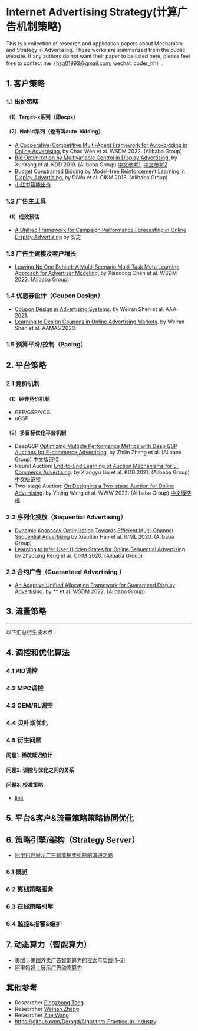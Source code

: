 # Internet Advertising Strategy(计算广告机制策略)
This is a collection of research and application papers about Mechanism and Strategy in Advertising. These works are summarized from the public website. If any authors do not want their paper to be listed here, please feel free to contact me（hsg01993@gmail.com; wechat: coder_hh）.

## 1. 客户策略
### 1.1 出价策略
#### （1）Target-x系列（即ocpx）

#### （2）Nobid系列（也有叫auto-bidding）
- [A Cooperative-Competitive Multi-Agent Framework for Auto-bidding in Online Advertising.](https://arxiv.org/abs/2106.06224) by Chao Wen et al. WSDM 2022. (Alibaba Group)
- [Bid Optimization by Multivariable Control in Display Advertising.](https://arxiv.org/abs/1905.10928) by XunYang et al. KDD 2019. (Alibaba Group) [中文参考1](https://wulc.me/2020/07/19/%E3%80%8ABid%20Optimization%20by%20Multivariable%20Control%20in%20Display%20Advertising%E3%80%8B%E9%98%85%E8%AF%BB%E7%AC%94%E8%AE%B0/), [中文参考2](https://www.arvinzyy.cn/2022/06/06/Bid-Optimization-by-Multivariable-Control-in-Display-Advertising/)
- [Budget Constrained Bidding by Model-free Reinforcement Learning in Display Advertising.](https://arxiv.org/abs/1802.08365) by DiWu et al. CIKM 2018. (Alibaba Group)
- [小红书智能出价](https://mp.weixin.qq.com/s/zRTEQ-1PB2epnZsLE5_qMg)

### 1.2 广告主工具
#### （1）成效预估
- [A Unified Framework for Campaign Performance Forecasting in
Online Display Advertising](https://arxiv.org/pdf/2202.11877v1.pdf) by 安之

### 1.3 广告主建模及客户增长
- [Leaving No One Behind: A Multi-Scenario Multi-Task Meta Learning Approach for Advertiser Modeling.]() by Xiaocong Chen et al. WSDM 2022.  (Alibaba Group) 

### 1.4 优惠券设计（Coupon Design）
- [Coupon Design in Advertising Systems](https://www.weiran-shen.info/swr_page_files/coupon_design_in_advertising_systems.pdf). by Weiran Shen et al. AAAI 2021.
- [Learning to Design Coupons in Online Advertising Markets](http://ifaamas.org/Proceedings/aamas2020/pdfs/p1242.pdf). by Weiran Shen et al. AAMAS 2020.

### 1.5 预算平滑/控制（Pacing）


## 2. 平台策略
### 2.1 竞价机制
#### （1）经典竞价机制
- GFP/GSP/VCG
- uGSP
#### （2）多目标优化平台机制
- DeepGSP:[Optimizing Multiple Performance Metrics with Deep GSP Auctions for E-commerce Advertising](https://arxiv.org/abs/2012.02930). by Zhilin Zhang et al. (Alibaba Group) [中文版链接](https://zhuanlan.zhihu.com/p/483201989)
- Neural Auction: [End-to-End Learning of Auction Mechanisms for E-Commerce Advertising](https://arxiv.org/abs/2106.03593?spm=ata.21736010.0.0.4e9c7536qSQxJQ&file=2106.03593). by Xiangyu Liu et al. KDD 2021. (Alibaba Group) [中文版链接](https://zhuanlan.zhihu.com/p/412872425)  
- Two-stage Auction: [On Designing a Two-stage Auction for Online Advertising](https://arxiv.org/abs/2111.05555). by Yiqing Wang et al. WWW 2022. (Alibaba Group) [中文版链接](https://zhuanlan.zhihu.com/p/502537787) 

### 2.2 序列化投放（Sequential Advertising）
- [Dynamic Knapsack Optimization Towards Efficient Multi-Channel Sequential Advertising](https://arxiv.org/abs/2006.16312) by Xiaotian Hao et al. ICML 2020. (Alibaba Group)
- [Learning to Infer User Hidden States for Online Sequential Advertising](https://arxiv.org/abs/2009.01453) by Zhaoqing Peng et al. CIKM 2020. (Alibaba Group)

### 2.3 合约广告（Guaranteed Advertising ）
- [An Adaptive Unified Allocation Framework for Guaranteed Display Advertising](). by ** et al. WSDM 2022. (Alibaba Group)

## 3. 流量策略


---
以下汇总衍生技术点：
## 4. 调控和优化算法
### 4.1 PID调控
### 4.2 MPC调控
### 4.3 CEM/RL调控
### 4.4 贝叶斯优化
### 4.5 衍生问题
#### 问题1. 稀疏延迟统计
#### 问题2. 调控与优化之间的关系
#### 问题3. 校准策略
- [link](https://github.com/huangsg1/uncertainty-calibration)

## 5. 平台&客户&流量策略策略协同优化

## 6. 策略引擎/架构（Strategy Server）
- [阿里巴巴展示广告智能拍卖机制的演进之路](https://mp.weixin.qq.com/s/bHiEt1RLUDN9Zt2MSjCxaQ)
### 6.1 概览
### 6.2 离线策略服务
### 6.3 在线策略引擎
### 6.4 监控&报警&维护

## 7. 动态算力（智能算力）
- [美团：美团外卖广告智能算力的探索与实践(1~2)](https://tech.meituan.com/2022/04/28/evolutionary-strategies-based-multi-action-computation-allocation.html)
- [阿里妈妈：展示广告动态算力](https://zhuanlan.zhihu.com/p/573230085)


## 其他参考
- Researcher [Pingzhong Tang](http://people.iiis.tsinghua.edu.cn/~kenshin/)
- Researcher [Weinan Zhang](https://github.com/wnzhang/rtb-papers)
- Researcher [Zhe Wang](https://github.com/wzhe06/Ad-papers)
- https://github.com/Doragd/Algorithm-Practice-in-Industry

